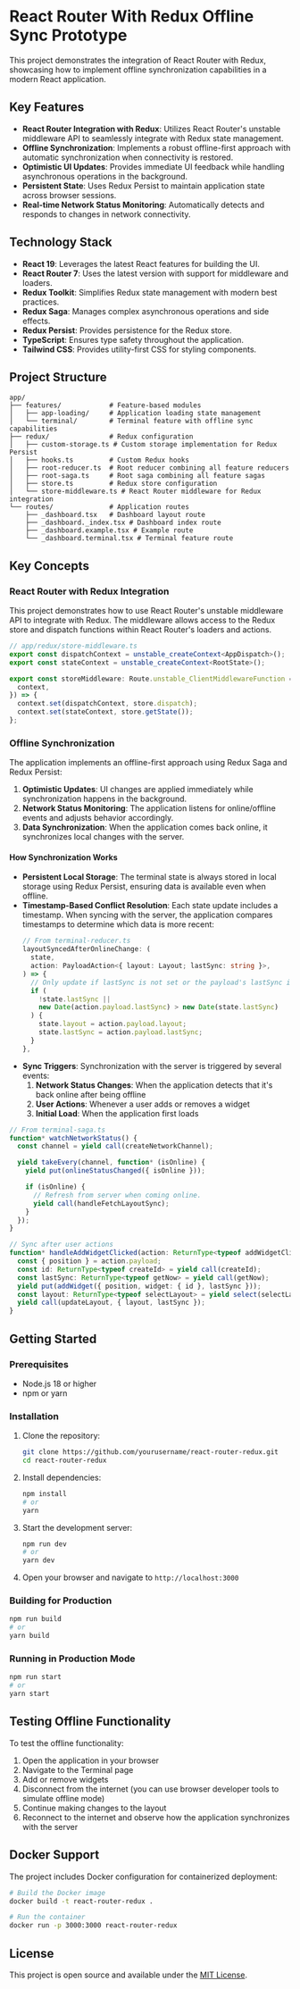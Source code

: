 # React Router With Redux Offline Sync Prototype

This project demonstrates the integration of React Router with Redux, showcasing how to implement offline synchronization capabilities in a modern React application.

## Key Features

- **React Router Integration with Redux**: Utilizes React Router's unstable middleware API to seamlessly integrate with Redux state management.
- **Offline Synchronization**: Implements a robust offline-first approach with automatic synchronization when connectivity is restored.
- **Optimistic UI Updates**: Provides immediate UI feedback while handling asynchronous operations in the background.
- **Persistent State**: Uses Redux Persist to maintain application state across browser sessions.
- **Real-time Network Status Monitoring**: Automatically detects and responds to changes in network connectivity.

## Technology Stack

- **React 19**: Leverages the latest React features for building the UI.
- **React Router 7**: Uses the latest version with support for middleware and loaders.
- **Redux Toolkit**: Simplifies Redux state management with modern best practices.
- **Redux Saga**: Manages complex asynchronous operations and side effects.
- **Redux Persist**: Provides persistence for the Redux store.
- **TypeScript**: Ensures type safety throughout the application.
- **Tailwind CSS**: Provides utility-first CSS for styling components.

## Project Structure

```
app/
├── features/            # Feature-based modules
│   ├── app-loading/     # Application loading state management
│   └── terminal/        # Terminal feature with offline sync capabilities
├── redux/               # Redux configuration
│   ├── custom-storage.ts # Custom storage implementation for Redux Persist
│   ├── hooks.ts         # Custom Redux hooks
│   ├── root-reducer.ts  # Root reducer combining all feature reducers
│   ├── root-saga.ts     # Root saga combining all feature sagas
│   ├── store.ts         # Redux store configuration
│   └── store-middleware.ts # React Router middleware for Redux integration
└── routes/              # Application routes
    ├── _dashboard.tsx   # Dashboard layout route
    ├── _dashboard._index.tsx # Dashboard index route
    ├── _dashboard.example.tsx # Example route
    └── _dashboard.terminal.tsx # Terminal feature route
```

## Key Concepts

### React Router with Redux Integration

This project demonstrates how to use React Router's unstable middleware API to integrate with Redux. The middleware allows access to the Redux store and dispatch functions within React Router's loaders and actions.

```typescript
// app/redux/store-middleware.ts
export const dispatchContext = unstable_createContext<AppDispatch>();
export const stateContext = unstable_createContext<RootState>();

export const storeMiddleware: Route.unstable_ClientMiddlewareFunction = ({
  context,
}) => {
  context.set(dispatchContext, store.dispatch);
  context.set(stateContext, store.getState());
};
```

### Offline Synchronization

The application implements an offline-first approach using Redux Saga and Redux Persist:

1. **Optimistic Updates**: UI changes are applied immediately while synchronization happens in the background.
2. **Network Status Monitoring**: The application listens for online/offline events and adjusts behavior accordingly.
3. **Data Synchronization**: When the application comes back online, it synchronizes local changes with the server.

#### How Synchronization Works

- **Persistent Local Storage**: The terminal state is always stored in local storage using Redux Persist, ensuring data is available even when offline.
- **Timestamp-Based Conflict Resolution**: Each state update includes a timestamp. When syncing with the server, the application compares timestamps to determine which data is more recent:
  ```typescript
  // From terminal-reducer.ts
  layoutSyncedAfterOnlineChange: (
    state,
    action: PayloadAction<{ layout: Layout; lastSync: string }>,
  ) => {
    // Only update if lastSync is not set or the payload's lastSync is newer.
    if (
      !state.lastSync ||
      new Date(action.payload.lastSync) > new Date(state.lastSync)
    ) {
      state.layout = action.payload.layout;
      state.lastSync = action.payload.lastSync;
    }
  },
  ```
- **Sync Triggers**: Synchronization with the server is triggered by several events:
  1. **Network Status Changes**: When the application detects that it's back online after being offline
  2. **User Actions**: Whenever a user adds or removes a widget
  3. **Initial Load**: When the application first loads

```typescript
// From terminal-saga.ts
function* watchNetworkStatus() {
  const channel = yield call(createNetworkChannel);

  yield takeEvery(channel, function* (isOnline) {
    yield put(onlineStatusChanged({ isOnline }));

    if (isOnline) {
      // Refresh from server when coming online.
      yield call(handleFetchLayoutSync);
    }
  });
}

// Sync after user actions
function* handleAddWidgetClicked(action: ReturnType<typeof addWidgetClicked>) {
  const { position } = action.payload;
  const id: ReturnType<typeof createId> = yield call(createId);
  const lastSync: ReturnType<typeof getNow> = yield call(getNow);
  yield put(addWidget({ position, widget: { id }, lastSync }));
  const layout: ReturnType<typeof selectLayout> = yield select(selectLayout);
  yield call(updateLayout, { layout, lastSync });
}
```

## Getting Started

### Prerequisites

- Node.js 18 or higher
- npm or yarn

### Installation

1. Clone the repository:
   ```bash
   git clone https://github.com/yourusername/react-router-redux.git
   cd react-router-redux
   ```

2. Install dependencies:
   ```bash
   npm install
   # or
   yarn
   ```

3. Start the development server:
   ```bash
   npm run dev
   # or
   yarn dev
   ```

4. Open your browser and navigate to `http://localhost:3000`

### Building for Production

```bash
npm run build
# or
yarn build
```

### Running in Production Mode

```bash
npm run start
# or
yarn start
```

## Testing Offline Functionality

To test the offline functionality:

1. Open the application in your browser
2. Navigate to the Terminal page
3. Add or remove widgets
4. Disconnect from the internet (you can use browser developer tools to simulate offline mode)
5. Continue making changes to the layout
6. Reconnect to the internet and observe how the application synchronizes with the server

## Docker Support

The project includes Docker configuration for containerized deployment:

```bash
# Build the Docker image
docker build -t react-router-redux .

# Run the container
docker run -p 3000:3000 react-router-redux
```

## License

This project is open source and available under the [MIT License](LICENSE).
